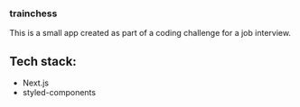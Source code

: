 ### trainchess

This is a small app created as part of a coding challenge for a job interview.

## Tech stack:

- Next.js
- styled-components